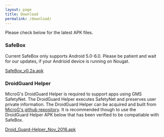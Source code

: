 ```yaml
---
layout: page
title: Download
permalink: /download/
---
```


Please check below for the latest APK files.

### SafeBox
Current SafeBox only supports Android 5.0-6.0. Please be patient and wait for our updates, if your Andrioid device is running on Nougat.

[SafeBox_v0.2a.apk](/releases/SafeBox_v0.2a.apk)

### DroidGuard Helper
MicroG's DroidGuard Helper is required to support apps using GMS SafetyNet. The DroidGuard Helper executes SafetyNet and preserves user private information. The DroidGuard Helper can be acquired and built from [MicroG's github repository](https://github.com/microg/android_packages_apps_GmsCore). It is recommended though to use the DroidGuard Helper APK below that has been verified to be compatiable with SafeBox.

[Droid_Guard-Helper_Nov_2016.apk](/releases/Droid_Guard-Helper_Nov_2016.apk)
